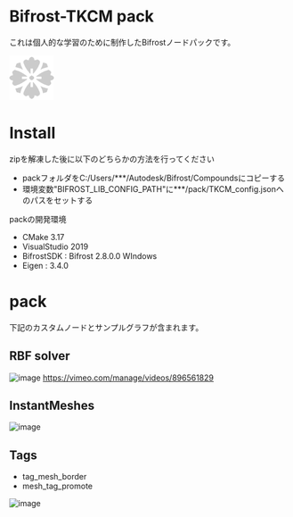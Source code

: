 # Bifrost-TKCM pack
これは個人的な学習のために制作したBifrostノードパックです。  

<img src="pack/compounds/icon/tkcm.png" width="80px">

# Install
zipを解凍した後に以下のどちらかの方法を行ってください
- packフォルダをC:/Users/***/Autodesk/Bifrost/Compoundsにコピーする
- 環境変数"BIFROST_LIB_CONFIG_PATH"に***/pack/TKCM_config.jsonへのパスをセットする

packの開発環境  
- CMake 3.17
- VisualStudio 2019  
- BifrostSDK : Bifrost 2.8.0.0 WIndows  
- Eigen : 3.4.0

# pack
下記のカスタムノードとサンプルグラフが含まれます。

## RBF solver
![image](https://github.com/TKCM/Bifrost-TKCMPack/assets/13941074/7a659a37-1906-42ca-89b5-91b40de81422)
https://vimeo.com/manage/videos/896561829

## InstantMeshes
![image](https://github.com/TKCM/Bifrost-TKCMPack/assets/13941074/6d5adf5c-6be7-48fc-abd5-b906af601d4c)

## Tags
- tag_mesh_border
- mesh_tag_promote

![image](https://github.com/TKCM/Bifrost-TKCMPack/assets/13941074/0b3bb7a7-99ab-47dc-9096-ae0669d14f4e)
